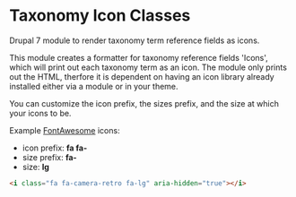 # Taxonomy Icon Classes
Drupal 7 module to render taxonomy term reference fields as icons.

This module creates a formatter for taxonomy reference fields 'Icons', which will print out each taxonomy term as an icon. The module only prints out the HTML, therfore it is dependent on having an icon library already installed either via a module or in your theme.

You can customize the icon prefix, the sizes prefix, and the size at which your icons to be.

Example [FontAwesome](http://fortawesome.github.io/Font-Awesome/) icons:

* icon prefix: **fa fa-**
* size prefix: **fa-**
* size: **lg**

```html
<i class="fa fa-camera-retro fa-lg" aria-hidden="true"></i>
```
